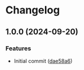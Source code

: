 # Changelog

## 1.0.0 (2024-09-20)


### Features

* Initial commit ([dae58a6](https://github.com/noir-lang/noir-library-starter/commit/dae58a6475179de1c8aa7204c5c59b6e8aecc991))
